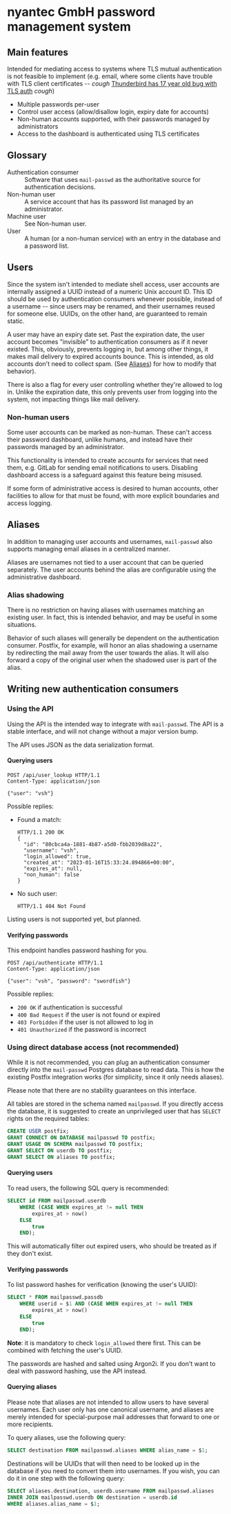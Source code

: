 # nyantec GmbH password management system

## Main features

Intended for mediating access to systems where TLS mutual authentication is not
feasible to implement (e.g. email, where some clients have trouble with TLS
client certificates -- *cough* [Thunderbird has 17 year old bug with TLS
auth][bugzilla-351638] *cough*)

 - Multiple passwords per-user
 - Control user access (allow/disallow login, expiry date for accounts)
 - Non-human accounts supported, with their passwords managed by administrators
 - Access to the dashboard is authenticated using TLS certificates

[bugzilla-351638]: https://bugzilla.mozilla.org/show_bug.cgi?id=351638

## Glossary
<dl>
<dt>Authentication consumer</dt>
<dd>Software that uses <code>mail-passwd</code> as the authoritative source for authentication decisions.</dd>
<dt>Non-human user</dt>
<dd>A service account that has its password list managed by an administrator.</dd>
<dt>Machine user</dt>
<dd>See Non-human user.</dd>
<dt>User</dt>
<dd>A human (or a non-human service) with an entry in the database and a password list.</dd>
</dl>

## Users

Since the system isn't intended to mediate shell access, user accounts
are internally assigned a UUID instead of a numeric Unix account ID. This ID
should be used by authentication consumers whenever possible, instead of a
username -- since users may be renamed, and their usernames reused for someone
else. UUIDs, on the other hand, are guaranteed to remain static.

A user may have an expiry date set. Past the expiration date, the user account
becomes "invisible" to authentication consumers as if it never existed. This,
obviously, prevents logging in, but among other things, it makes mail delivery
to expired accounts bounce. This is intended, as old accounts don't need to
collect spam. (See [Aliases](#aliases)) for how to modify that behavior).

There is also a flag for every user controlling whether they're allowed to log
in. Unlike the expiration date, this only prevents user from logging into the
system, not impacting things like mail delivery.

### Non-human users

Some user accounts can be marked as non-human. These can't access their password
dashboard, unlike humans, and instead have their passwords managed by an
administrator.

This functionality is intended to create accounts for services that need them,
e.g. GitLab for sending email notifications to users. Disabling dashboard access
is a safeguard against this feature being misused.

If some form of administrative access is desired to human accounts, other
facilities to allow for that must be found, with more explicit boundaries and
access logging.

## Aliases

In addition to managing user accounts and usernames, `mail-passwd` also supports
managing email aliases in a centralized manner.

Aliases are usernames not tied to a user account that can be queried
separately. The user accounts behind the alias are configurable using the
administrative dashboard.

### Alias shadowing

There is no restriction on having aliases with usernames matching an existing
user. In fact, this is intended behavior, and may be useful in some situations.

Behavior of such aliases will generally be dependent on the authentication
consumer. Postfix, for example, will honor an alias shadowing a username by
redirecting the mail away from the user towards the alias.  It will also forward
a copy of the original user when the shadowed user is part of the alias.

## Writing new authentication consumers
### Using the API

Using the API is the intended way to integrate with `mail-passwd`. The API is a
stable interface, and will not change without a major version bump.

The API uses JSON as the data serialization format.

#### Querying users
```
POST /api/user_lookup HTTP/1.1
Content-Type: application/json

{"user": "vsh"}
```

Possible replies:
 - Found a match:
   ```
   HTTP/1.1 200 OK
   {
     "id": "80cbca4a-1881-4b87-a5d0-fbb2039d8a22",
	 "username": "vsh",
	 "login_allowed": true,
	 "created_at": "2023-01-16T15:33:24.894866+00:00",
	 "expires_at": null,
	 "non_human": false
   }
   ```
 - No such user:
   ```
   HTTP/1.1 404 Not Found
   ```
Listing users is not supported yet, but planned.

#### Verifying passwords
This endpoint handles password hashing for you.

```
POST /api/authenticate HTTP/1.1
Content-Type: application/json

{"user": "vsh", "password": "swordfish"}
```

Possible replies:
 - `200 OK` if authentication is successful
 - `400 Bad Request` if the user is not found or expired
 - `403 Forbidden` if the user is not allowed to log in
 - `401 Unauthorized` if the password is incorrect

### Using direct database access (not recommended)

While it is not recommended, you can plug an authentication consumer directly
into the `mail-passwd` Postgres database to read data. This is how the existing
Postfix integration works (for simplicity, since it only needs aliases).

Please note that there are no stability guarantees on this interface.

All tables are stored in the schema named `mailpasswd`. If you directly access
the database, it is suggested to create an unprivileged user that has `SELECT`
rights on the required tables:

```sql
CREATE USER postfix;
GRANT CONNECT ON DATABASE mailpasswd TO postfix;
GRANT USAGE ON SCHEMA mailpasswd TO postfix;
GRANT SELECT ON userdb TO postfix;
GRANT SELECT ON aliases TO postfix;
```

#### Querying users

To read users, the following SQL query is recommended:

```sql
SELECT id FROM mailpasswd.userdb
	WHERE (CASE WHEN expires_at != null THEN
		expires_at > now()
	ELSE
		true
	END);
```

This will automatically filter out expired users, who should be treated as if
they don't exist.

#### Verifying passwords

To list password hashes for verification (knowing the user's UUID):

```sql
SELECT * FROM mailpasswd.passdb
	WHERE userid = $1 AND (CASE WHEN expires_at != null THEN
		expires_at > now()
	ELSE
		true
	END);
```

**Note**: it is mandatory to check `login_allowed` there first. This can be
combined with fetching the user's UUID.

The passwords are hashed and salted using Argon2i. If you don't want to deal
with password hashing, use the API instead.

#### Querying aliases

Please note that aliases are not intended to allow users to have several
usernames. Each user only has one canonical username, and aliases are merely
intended for special-purpose mail addresses that forward to one or more
recipients.

To query aliases, use the following query:

```sql
SELECT destination FROM mailpasswd.aliases WHERE alias_name = $1;
```

Destinations will be UUIDs that will then need to be looked up in the database
if you need to convert them into usernames. If you wish, you can do it in one
step with the following query:

```sql
SELECT aliases.destination, userdb.username FROM mailpasswd.aliases
INNER JOIN mailpasswd.userdb ON destination = userdb.id
WHERE aliases.alias_name = $1;
```